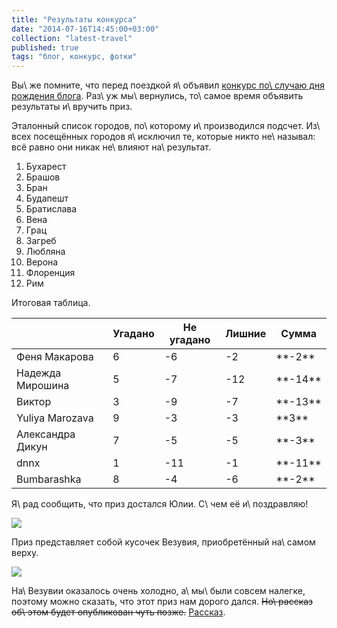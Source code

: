 ```yaml
---
title: "Результаты конкурса"
date: "2014-07-16T14:45:00+03:00"
collection: "latest-travel"
published: true
tags: "блог, конкурс, фотки"
---
```


Вы\ же помните, что перед поездкой я\ объявил [конкурс по\ случаю дня рождения блога][contest]. Раз\ уж мы\ вернулись, 
то\ самое время объявить результаты и\ вручить приз.

Эталонный список городов, по\ которому и\ производился подсчет. Из\ всех посещённых городов я\ исключил те, которые 
никто не\ называл: всё равно они никак не\ влияют на\ результат.

1. Бухарест
2. Брашов
3. Бран
4. Будапешт
5. Братислава
6. Вена
7. Грац
8. Загреб
9. Любляна
10. Верона
11. Флоренция
12. Рим

Итоговая таблица.

<div class="table-responsive">
<table class="table table-striped table-hover table-bordered">
<thead>
<tr class="header">
<th></th>
<th class="text-center">Угадано</th>
<th class="text-center">Не угадано</th>
<th class="text-center">Лишние</th>
<th class="text-center">Сумма</th>
</tr>
</thead>
<tbody>
<tr>
<td>Феня Макарова</td>
<td class="text-center">6</td>
<td class="text-center">-6</td>
<td class="text-center">-2</td>
<td class="text-center">**-2**</td>
</tr>
<tr>
<td>Надежда Мирошина</td>
<td class="text-center">5</td>
<td class="text-center">-7</td>
<td class="text-center">-12</td>
<td class="text-center">**-14**</td>
</tr>
<tr>
<td>Виктор</td>
<td class="text-center">3</td>
<td class="text-center">-9</td>
<td class="text-center">-7</td>
<td class="text-center">**-13**</td>
</tr>
<tr class="success">
<td>Yuliya Marozava</td>
<td class="text-center">9</td>
<td class="text-center">-3</td>
<td class="text-center">-3</td>
<td class="text-center">**3**</td>
</tr>
<tr>
<td>Александра Дикун</td>
<td class="text-center">7</td>
<td class="text-center">-5</td>
<td class="text-center">-5</td>
<td class="text-center">**-3**</td>
</tr>
<tr>
<td>dnnx</td>
<td class="text-center">1</td>
<td class="text-center">-11</td>
<td class="text-center">-1</td>
<td class="text-center">**-11**</td>
</tr>
<tr>
<td>Bumbarashka</td>
<td class="text-center">8</td>
<td class="text-center">-4</td>
<td class="text-center">-6</td>
<td class="text-center">**-2**</td>
</tr>
</tbody>
</table>
</div>

Я\ рад сообщить, что приз достался Юлии. С\ чем её и\ поздравляю!

![](/images/photos/contest-2014-results-1.jpg)

Приз представляет собой кусочек Везувия, приобретённый на\ самом верху.

![](/images/photos/contest-2014-results-2.jpg)

На\ Везувии оказалось очень холодно, а\ мы\ были совсем налегке, поэтому можно сказать, что этот приз нам дорого дался. 
~~Но\ рассказ об\ этом будет опубликован чуть позже.~~ [Рассказ](/post/eurotrip-2014-vesuvius-and-pompeii/).

[contest]: /post/two-years-contest/
